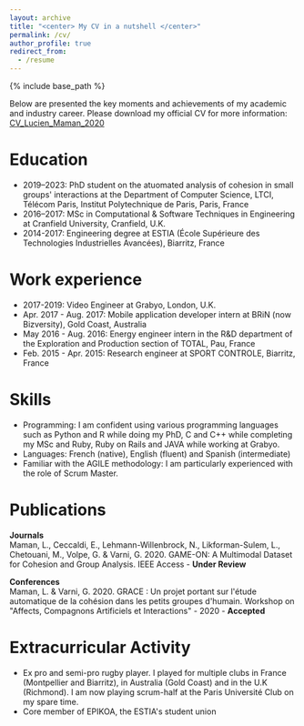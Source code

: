 ```yaml
---
layout: archive
title: "<center> My CV in a nutshell </center>"
permalink: /cv/
author_profile: true
redirect_from:
  - /resume
---
```


{% include base_path %}

Below are presented the key moments and achievements of my academic and industry career.
Please download my official CV for more information: <a href="https://lucienmaman.github.io/files/CV_Lucien_Maman_2020.pdf" target="_blank">CV_Lucien_Maman_2020</a>

Education
======
* 2019–2023: PhD student on the atuomated analysis of cohesion in small groups' interactions at the Department of Computer Science, LTCI, Télécom Paris, Institut Polytechnique de Paris, Paris, France
* 2016–2017: MSc in Computational & Software Techniques in Engineering at Cranfield University, Cranfield, U.K.
* 2014-2017: Engineering degree at ESTIA (École Supérieure des Technologies Industrielles Avancées), Biarritz, France

Work experience
======
* 2017-2019: Video Engineer at Grabyo, London, U.K.
* Apr. 2017 - Aug. 2017: Mobile application developer intern at BRiN (now Bizversity), Gold Coast, Australia
* May 2016 - Aug. 2016: Energy engineer intern in the R&D department of the Exploration and Production section of TOTAL, Pau, France
* Feb. 2015 - Apr. 2015: Research engineer at SPORT CONTROLE, Biarritz, France

Skills
======
* Programming: 
I am confident using various programming languages such as Python and R  while doing my PhD, C and C++ while completing my MSc and Ruby, Ruby on Rails and JAVA while working at Grabyo.
* Languages: 
French (native), English (fluent) and Spanish (intermediate)
* Familiar with the AGILE methodology:
I am particularly experienced with the role of Scrum Master.

Publications
======
<strong>Journals</strong><br>
Maman, L., Ceccaldi, E., Lehmann-Willenbrock, N., Likforman-Sulem, L., Chetouani, M., Volpe, G. & Varni, G. 2020. GAME-ON: A Multimodal Dataset for Cohesion and Group Analysis. IEEE Access - <b>Under Review</b><br>

<strong>Conferences</strong><br>
Maman, L. & Varni, G. 2020. GRACE : Un projet portant sur l'étude automatique de la cohésion dans les petits groupes d'humain. Workshop on "Affects, Compagnons Artificiels et Interactions" - 2020 - <b>Accepted</b>

Extracurricular Activity
======
*  Ex pro and semi-pro rugby player.
I played for multiple clubs in France (Montpellier and Biarritz), in Australia (Gold Coast) and in the U.K (Richmond). I am now playing scrum-half at the Paris Université Club on my spare time.
* Core member of EPIKOA, the ESTIA's student union


